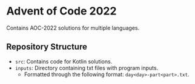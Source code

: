 # Advent of Code 2022
Contains AOC-2022 solutions for multiple languages.

## Repository Structure
- `src`: Contains code for Kotlin solutions.
- `inputs`: Directory containing txt files with program inputs.
    - Formatted through the following format: `day<day>-part<part>.txt`.
